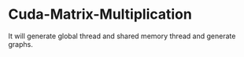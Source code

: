 # Cuda-Matrix-Multiplication
It will generate global thread and shared memory thread and generate graphs. 
